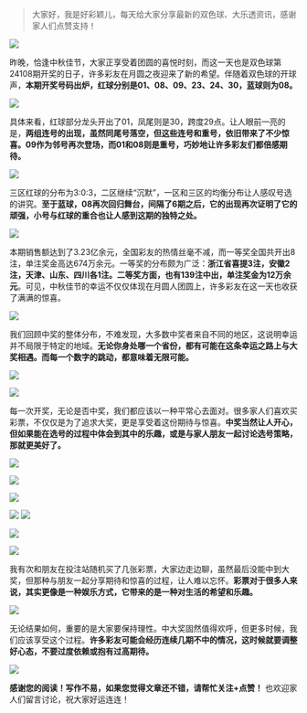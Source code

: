 > 大家好，我是好彩颖儿，每天给大家分享最新的双色球、大乐透资讯，感谢家人们点赞支持！


![](https://cdn.jsdelivr.net/gh/wangwenjie1314/PicCDN/2024-9-18/1726614342342-image.png)


昨晚，恰逢中秋佳节，大家正享受着团圆的喜悦时刻，而这一天也是双色球第24108期开奖的日子，许多彩友在月圆之夜迎来了新的希望。伴随着双色球的开球声，**本期开奖号码出炉，红球分别是01、08、09、23、24、30，蓝球则为08。**


![](https://cdn.jsdelivr.net/gh/wangwenjie1314/PicCDN/2024-9-18/1726614547191-image.png)


具体来看，红球部分龙头开出了01，凤尾则是30，跨度29点。让人眼前一亮的是，**两组连号的出现，虽然同尾号落空，但这些连号和重号，依旧带来了不少惊喜。09作为邻号再次登场，而01和08则是重号，巧妙地让许多彩友们都倍感期待。**


![](https://cdn.jsdelivr.net/gh/wangwenjie1314/PicCDN/2024-9-18/1726614569782-image.png)


三区红球的分布为3:0:3，二区继续“沉默”，一区和三区的均衡分布让人感叹号选的讲究。**至于蓝球，08再次回归舞台，间隔了6期之后，它的出现再次证明了它的顽强，小号与红球的重合也让人感到这期的独特之处。**


![](https://cdn.jsdelivr.net/gh/wangwenjie1314/PicCDN/2024-9-18/1726614586930-image.png)


本期销售额达到了3.23亿余元，全国彩友的热情丝毫不减，而一等奖全国共开出8注，单注奖金高达674万余元。一等奖的分布颇为广泛：**浙江省喜提3注，安徽2注，天津、山东、四川各1注。二等奖方面，也有139注中出，单注奖金为12万余元**。可见，中秋佳节的幸运不仅仅体现在月圆人团圆上，许多彩友在这一天也收获了满满的惊喜。


![](https://cdn.jsdelivr.net/gh/wangwenjie1314/PicCDN/2024-9-18/1726614666545-image.png)


我们回顾中奖的整体分布，不难发现，大多数中奖者来自不同的地区，这说明幸运并不局限于特定的地域。**无论你身处哪一个省份，都有可能在这条幸运之路上与大奖相遇。而每一个数字的跳动，都意味着无限可能。**




![](https://cdn.jsdelivr.net/gh/wangwenjie1314/PicCDN/2024-9-18/1726614686013-image.png)

![](https://cdn.jsdelivr.net/gh/wangwenjie1314/PicCDN/2024-9-18/1726614692256-image.png)

每一次开奖，无论是否中奖，我们都应该以一种平常心去面对。很多家人们喜欢买彩票，不仅仅是为了追求大奖，更是享受着这份期待与惊喜。**中奖当然让人开心，但如果能在选号的过程中体会到其中的乐趣，或是与家人朋友一起讨论选号策略，那就更美好了。**


![](https://cdn.jsdelivr.net/gh/wangwenjie1314/PicCDN/2024-9-18/1726614732532-image.png)

![](https://cdn.jsdelivr.net/gh/wangwenjie1314/PicCDN/2024-9-18/1726614745874-image.png)


![](https://cdn.jsdelivr.net/gh/wangwenjie1314/PicCDN/2024-9-18/1726614753934-image.png)


![](https://cdn.jsdelivr.net/gh/wangwenjie1314/PicCDN/2024-9-18/1726614763161-image.png)
![](https://cdn.jsdelivr.net/gh/wangwenjie1314/PicCDN/2024-9-18/1726614679447-image.png)


![](https://cdn.jsdelivr.net/gh/wangwenjie1314/PicCDN/2024-9-18/1726614782564-image.png)


![](https://cdn.jsdelivr.net/gh/wangwenjie1314/PicCDN/2024-9-18/1726614793867-image.png)



我有次和朋友在投注站随机买了几张彩票，大家边走边聊，虽然最后没能中到大奖，但那种与朋友一起分享期待和惊喜的过程，让人难以忘怀。**彩票对于很多人来说，其实更像是一种娱乐方式，它带来的是一种对生活的希望和乐趣。**


![](https://cdn.jsdelivr.net/gh/wangwenjie1314/PicCDN/2024-9-18/1726614890079-image.png)


无论结果如何，重要的是大家要保持理性。中大奖固然值得欢呼，但更多时候，我们应该享受这个过程。**许多彩友可能会经历连续几期不中的情况，这时候就要调整好心态，不要过度依赖或抱有过高期待。**


![](https://cdn.jsdelivr.net/gh/wangwenjie1314/PicCDN/2024-9-18/1726614853472-image.png)


**感谢您的阅读！写作不易，如果您觉得文章还不错，请帮忙关注+点赞！** 也欢迎家人们留言讨论，祝大家好运连连！

